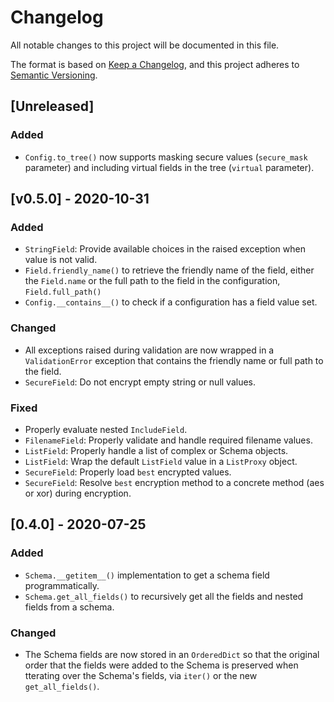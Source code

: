 # Changelog

All notable changes to this project will be documented in this file.

The format is based on [Keep a Changelog](https://keepachangelog.com/en/1.0.0/), and this project
adheres to [Semantic Versioning](https://semver.org/spec/v2.0.0.html).

## [Unreleased]
### Added
- `Config.to_tree()` now supports masking secure values (`secure_mask` parameter) and including
  virtual fields in the tree (`virtual` parameter).

## [v0.5.0] - 2020-10-31
### Added
- `StringField`: Provide available choices in the raised exception when value is not valid.
- `Field.friendly_name()` to retrieve the friendly name of the field, either the `Field.name` or
  the full path to the field in the configuration, `Field.full_path()`
- `Config.__contains__()` to check if a configuration has a field value set.


### Changed
- All exceptions raised during validation are now wrapped in a `ValidationError` exception that
  contains the friendly name or full path to the field.
- `SecureField`: Do not encrypt empty string or null values.


### Fixed
- Properly evaluate nested `IncludeField`.
- `FilenameField`: Properly validate and handle required filename values.
- `ListField`: Properly handle a list of complex or Schema objects.
- `ListField`: Wrap the default `ListField` value in a `ListProxy` object.
- `SecureField`: Properly load `best` encrypted values.
- `SecureField`: Resolve `best` encryption method to a concrete method (aes or xor) during
  encryption.


## [0.4.0] - 2020-07-25
### Added
- `Schema.__getitem__()` implementation to get a schema field programmatically.
- `Schema.get_all_fields()` to recursively get all the fields and nested fields from a schema.

### Changed
- The Schema fields are now stored in an `OrderedDict` so that the original order that the fields
  were added to the Schema is preserved when tterating over the Schema's fields, via `iter()` or
  the new `get_all_fields()`.
